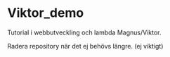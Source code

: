 # Viktor_demo

Tutorial i webbutveckling och lambda Magnus/Viktor. 

Radera repository när det ej behövs längre. (ej viktigt)

